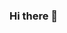 ### Hi there 👋

<!--
**AdrianMoizes/AdrianMoizes** is a ✨ _special_ ✨ repository because its `README.md` (this file) appears on your GitHub profile.
